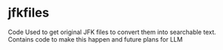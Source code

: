 # jfkfiles
Code Used to get original JFK files to convert them into searchable text. Contains code to make this happen and future plans for LLM
